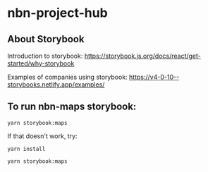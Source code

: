 # nbn-project-hub

## About Storybook

Introduction to storybook:
https://storybook.js.org/docs/react/get-started/why-storybook


Examples of companies using storybook:
https://v4-0-10--storybooks.netlify.app/examples/

## To run nbn-maps storybook:
```
yarn storybook:maps
```

If that doesn't work, try:

```
yarn install

yarn storybook:maps
```
